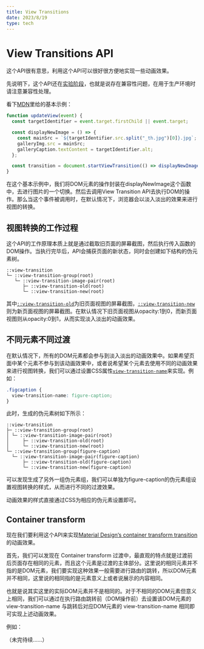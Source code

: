 ```yaml
---
title: View Transitions
date: 2023/8/19
type: tech
---
```


# View Transitions API

这个API很有意思，利用这个API可以很好很方便地实现一些动画效果。

先说明下，这个API还在<u>实验阶段</u>，也就是说存在兼容性问题，在用于生产环境时请注意兼容性处理。

看下[MDN](https://developer.mozilla.org/en-US/docs/Web/API/View_Transitions_API)里给的基本示例：

```javascript
function updateView(event) {
  const targetIdentifier = event.target.firstChild || event.target;

  const displayNewImage = () => {
    const mainSrc = `${targetIdentifier.src.split("_th.jpg")[0]}.jpg`;
    galleryImg.src = mainSrc;
    galleryCaption.textContent = targetIdentifier.alt;
  };

  const transition = document.startViewTransition(() => displayNewImage());
}
```

在这个基本示例中，我们将DOM元素的操作封装在displayNewImage这个函数中，去进行图片的一个切换。然后去调用View Transition API去执行DOM的操作。那么当这个事件被调用时，在默认情况下，浏览器会以淡入淡出的效果来进行视图的转换。

## 视图转换的工作过程

这个API的工作原理本质上就是通过截取旧页面的屏幕截图，然后执行传入函数的DOM操作。当执行完毕后，API会捕获页面的新状态，同时会创建如下结构的伪元素树。

```
::view-transition
└─ ::view-transition-group(root)
   └─ ::view-transition-image-pair(root)
      ├─ ::view-transition-old(root)
      └─ ::view-transition-new(root)
```

其中[`::view-transition-old`](https://developer.mozilla.org/en-US/docs/Web/CSS/::view-transition-old)为旧页面视图的屏幕截图，[`::view-transition-new`](https://developer.mozilla.org/en-US/docs/Web/CSS/::view-transition-new)则为新页面视图的屏幕截图。在默认情况下旧页面视图从opacity:1到0，而新页面视图则从opacity:0到1，从而实现淡入淡出的动画效果。

## 不同元素不同过渡

在默认情况下，所有的DOM元素都会参与到淡入淡出的动画效果中。如果希望页面中某个元素不参与到该动画效果中，或者说希望某个元素去使用不同的动画效果来进行视图转换，我们可以通过设置CSS属性[`view-transition-name`](https://developer.mozilla.org/en-US/docs/Web/CSS/view-transition-name)来实现。例如：

```css
.figcaption {
  view-transition-name: figure-caption;
}
```

此时，生成的伪元素树如下所示：

```
::view-transition
├─ ::view-transition-group(root)
│ └─ ::view-transition-image-pair(root)
│     ├─ ::view-transition-old(root)
│     └─ ::view-transition-new(root)
└─ ::view-transition-group(figure-caption)
  └─ ::view-transition-image-pair(figure-caption)
      ├─ ::view-transition-old(figure-caption)
      └─ ::view-transition-new(figure-caption)
```

可以发现生成了另外一组伪元素组，我们可以单独为figure-caption的伪元素组设置视图转换的样式，从而进行不同的过渡效果。

动画效果的样式直接通过CSS为相应的伪元素设置即可。

## Container transform

现在我们要利用这个API来实现[Material Design‘s container transform transition](https://m2.material.io/design/motion/the-motion-system.html#container-transform)的动画效果。

首先，我们可以发现在 Container transform 过渡中，最直观的特点就是过渡前后页面存在相同的元素，而且这个元素是过渡的主体部分。这里说的相同元素并不指的是DOM元素，我们要实现这种效果一般需要进行路由的跳转，所以DOM元素并不相同，这里说的相同指的是元素意义上或者说展示的内容相同。

也就是说其实这里的实际DOM元素并不是相同的。对于不相同的DOM元素但意义上相同，我们可以通过在执行路由跳转前（DOM操作前）去设置该DOM元素的 view-transition-name 与跳转后对应DOM元素的 view-transition-name 相同即可实现上述动画效果。

例如：

（未完待续……）